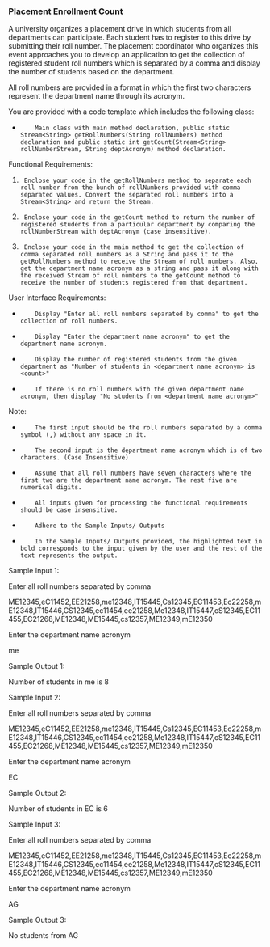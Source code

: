 ### Placement Enrollment Count

A university organizes a placement drive in which students from all departments can participate. Each student has to register to this drive by submitting their roll number. The placement coordinator who organizes this event approaches you to develop an application to get the collection of registered student roll numbers which is separated by a comma and display the number of students based on the department. 

All roll numbers are provided in a format in which the first two characters represent the department name through its acronym.

You are provided with a code template which includes the following class:

-         Main class with main method declaration, public static Stream<String> getRollNumbers(String rollNumbers) method declaration and public static int getCount(Stream<String> rollNumberStream, String deptAcronym) method declaration.

Functional Requirements:

1.      Enclose your code in the getRollNumbers method to separate each roll number from the bunch of rollNumbers provided with comma separated values. Convert the separated roll numbers into a Stream<String> and return the Stream.

2.      Enclose your code in the getCount method to return the number of registered students from a particular department by comparing the rollNumberStream with deptAcronym (case insensitive).

3.      Enclose your code in the main method to get the collection of comma separated roll numbers as a String and pass it to the getRollNumbers method to receive the Stream of roll numbers. Also, get the department name acronym as a string and pass it along with the received Stream of roll numbers to the getCount method to receive the number of students registered from that department.

User Interface Requirements:

-         Display "Enter all roll numbers separated by comma" to get the collection of roll numbers.

-         Display "Enter the department name acronym" to get the department name acronym.

-         Display the number of registered students from the given department as "Number of students in <department name acronym> is <count>"

-         If there is no roll numbers with the given department name acronym, then display "No students from <department name acronym>"

Note:

-         The first input should be the roll numbers separated by a comma symbol (,) without any space in it.

-         The second input is the department name acronym which is of two characters. (Case Insensitive)

-         Assume that all roll numbers have seven characters where the first two are the department name acronym. The rest five are numerical digits.

-         All inputs given for processing the functional requirements should be case insensitive.

-         Adhere to the Sample Inputs/ Outputs

-         In the Sample Inputs/ Outputs provided, the highlighted text in bold corresponds to the input given by the user and the rest of the text represents the output.

Sample Input 1:

Enter all roll numbers separated by comma

ME12345,eC11452,EE21258,me12348,IT15445,Cs12345,EC11453,Ec22258,mE12348,IT15446,CS12345,ec11454,ee21258,Me12348,IT15447,cS12345,EC11455,EC21268,ME12348,ME15445,cs12357,ME12349,mE12350

Enter the department name acronym

me

Sample Output 1:

Number of students in me is 8

Sample Input 2:

Enter all roll numbers separated by comma

ME12345,eC11452,EE21258,me12348,IT15445,Cs12345,EC11453,Ec22258,mE12348,IT15446,CS12345,ec11454,ee21258,Me12348,IT15447,cS12345,EC11455,EC21268,ME12348,ME15445,cs12357,ME12349,mE12350

Enter the department name acronym

EC

Sample Output 2:

Number of students in EC is 6

Sample Input 3:

Enter all roll numbers separated by comma

ME12345,eC11452,EE21258,me12348,IT15445,Cs12345,EC11453,Ec22258,mE12348,IT15446,CS12345,ec11454,ee21258,Me12348,IT15447,cS12345,EC11455,EC21268,ME12348,ME15445,cs12357,ME12349,mE12350

Enter the department name acronym

AG

Sample Output 3:

No students from AG

